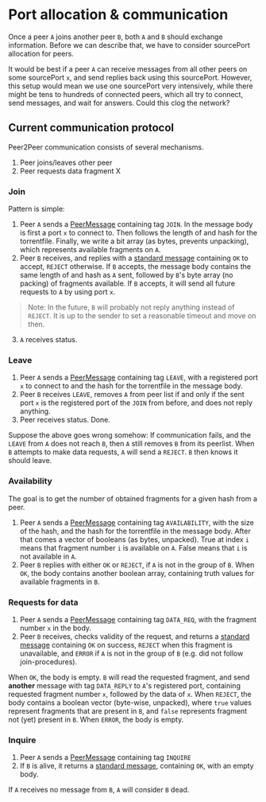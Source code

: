 # Port allocation & communication
Once a peer `A` joins another peer `B`, both `A` and `B` should exchange information.
Before we can describe that, we have to consider sourcePort allocation for peers.

It would be best if a peer `A` can receive messages from all other peers on some sourcePort `x`, and send replies back using this sourcePort.
However, this setup would mean we use one sourcePort very intensively, while there might be tens to hundreds of connected peers, which all try to connect, send messages, and wait for answers.
Could this clog the network?

## Current communication protocol
Peer2Peer communication consists of several mechanisms.

 1. Peer joins/leaves other peer
 2. Peer requests data fragment X

### Join
Pattern is simple:
 1. Peer `A` sends a [PeerMessage](/src/peer/connection/message/peer/message.h) containing tag `JOIN`.
 In the message body is first a port `x` to connect to. Then follows the length of and hash for the torrentfile. Finally, we write a bit array (as bytes, prevents unpacking), which represents available fragments on `A`.
 2. Peer `B` receives, and replies with a [standard message](/src/shared/connection/message/message.h) containing `OK` to accept, `REJECT` otherwise. If `B` accepts, the message body contains the same length of and hash as `A` sent, followed by `B`'s byte array (no packing) of fragments available.
 If `B` accepts, it will send all future requests to `A` by using port `x`.

> Note: In the future, `B` will probably not reply anything instead of `REJECT`. It is up to the sender to set a reasonable timeout and move on then.
 3. `A` receives status. 


### Leave
 1. Peer `A` sends a [PeerMessage](/src/peer/connection/message/peer/message.h) containing tag `LEAVE`, with a registered port `x` to connect to and the hash for the torrentfile in the message body.
 2. Peer `B` receives `LEAVE`, removes `A` from peer list if and only if the sent port `x` is the registered port of the `JOIN` from before, and does not reply anything.
 3. Peer receives status. Done.

Suppose the above goes wrong somehow:
If communication fails, and the `LEAVE` from `A` does not reach `B`, then `A` still removes `B` from its peerlist. When `B` attempts to make data requests, `A` will send a `REJECT`. `B` then knows it should leave.

### Availability
The goal is to get the number of obtained fragments for a given hash from a peer.
 1. Peer `A` sends a [PeerMessage](/src/peer/connection/message/peer/message.h) containing tag `AVAILABILITY`, with the size of the hash, and the hash for the torrentfile in the message body. After that comes a vector of booleans (as bytes, unpacked). True at index `i` means that fragment number `i` is available on `A`. False means that `i` is not available in `A`.
 2. Peer `B` replies with either `OK` or `REJECT`, if `A` is not in the group of `B`.
 When `OK`, the body contains another boolean array, containing truth values for available fragments in `B`.

### Requests for data
 1. Peer `A` sends a [PeerMessage](/src/peer/connection/message/peer/message.h) containing tag `DATA_REQ`, with the fragment number `x` in the body.
 2. Peer `B` receives, checks validity of the request, and returns a [standard message](/src/shared/connection/message/message.h) containing `OK` on success, `REJECT` when this fragment is unavailable, and `ERROR` if `A` is not in the group of `B` (e.g. did not follow join-procedures).

 When `OK`, the body is empty. `B` will read the requested fragment, and send **another** message with tag `DATA_REPLY` to `A`'s registered port, containing requested fragment number `x`, followed by the data of `x`.
 When `REJECT`, the body contains a boolean vector (byte-wise, unpacked), where `true` values represent fragments that are present in `B`, and `false` represents fragment not (yet) present in `B`.
 When `ERROR`, the body is empty.

### Inquire
 1. Peer `A` sends a [PeerMessage](/src/peer/connection/message/peer/message.h) containing tag `INQUIRE`
 2. If `B` is alive, it returns a [standard message](/src/shared/connection/message/message.h), containing `OK`, with an empty body.

 If `A` receives no message from `B`, `A` will consider `B` dead.